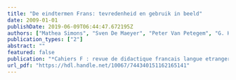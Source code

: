 ```yaml
---
title: "De eindtermen Frans: tevredenheid en gebruik in beeld"
date: 2009-01-01
publishDate: 2019-06-09T06:44:47.672195Z
authors: ["Mathea Simons", "Sven De Maeyer", "Peter Van Petegem", "G. Hotton", "N. Engels"]
publication_types: ["2"]
abstract: ""
featured: false
publication: "*Cahiers F : revue de didactique francais langue etrangere*"
url_pdf: "https://hdl.handle.net/10067/744340151162165141"
---
```


